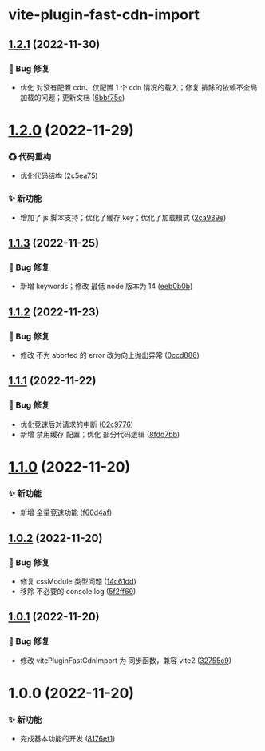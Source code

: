 # vite-plugin-fast-cdn-import

## [1.2.1](https://github.com/CaoMeiYouRen/vite-plugin-fast-cdn-import/compare/v1.2.0...v1.2.1) (2022-11-30)


### 🐛 Bug 修复

* 优化 对没有配置 cdn、仅配置 1 个 cdn 情况的载入；修复 排除的依赖不全局加载的问题；更新文档 ([6bbf75e](https://github.com/CaoMeiYouRen/vite-plugin-fast-cdn-import/commit/6bbf75e))

# [1.2.0](https://github.com/CaoMeiYouRen/vite-plugin-fast-cdn-import/compare/v1.1.3...v1.2.0) (2022-11-29)


### ♻ 代码重构

* 优化代码结构 ([2c5ea75](https://github.com/CaoMeiYouRen/vite-plugin-fast-cdn-import/commit/2c5ea75))


### ✨ 新功能

* 增加了 js 脚本支持；优化了缓存 key；优化了加载模式 ([2ca939e](https://github.com/CaoMeiYouRen/vite-plugin-fast-cdn-import/commit/2ca939e))

## [1.1.3](https://github.com/CaoMeiYouRen/vite-plugin-fast-cdn-import/compare/v1.1.2...v1.1.3) (2022-11-25)


### 🐛 Bug 修复

* 新增 keywords；修改 最低 node 版本为 14 ([eeb0b0b](https://github.com/CaoMeiYouRen/vite-plugin-fast-cdn-import/commit/eeb0b0b))

## [1.1.2](https://github.com/CaoMeiYouRen/vite-plugin-fast-cdn-import/compare/v1.1.1...v1.1.2) (2022-11-23)


### 🐛 Bug 修复

* 修改 不为 aborted 的 error 改为向上抛出异常 ([0ccd886](https://github.com/CaoMeiYouRen/vite-plugin-fast-cdn-import/commit/0ccd886))

## [1.1.1](https://github.com/CaoMeiYouRen/vite-plugin-fast-cdn-import/compare/v1.1.0...v1.1.1) (2022-11-22)


### 🐛 Bug 修复

* 优化竞速后对请求的中断 ([02c9776](https://github.com/CaoMeiYouRen/vite-plugin-fast-cdn-import/commit/02c9776))
* 新增 禁用缓存 配置；优化 部分代码逻辑 ([8fdd7bb](https://github.com/CaoMeiYouRen/vite-plugin-fast-cdn-import/commit/8fdd7bb))

# [1.1.0](https://github.com/CaoMeiYouRen/vite-plugin-fast-cdn-import/compare/v1.0.2...v1.1.0) (2022-11-20)


### ✨ 新功能

* 新增 全量竞速功能 ([f60d4af](https://github.com/CaoMeiYouRen/vite-plugin-fast-cdn-import/commit/f60d4af))

## [1.0.2](https://github.com/CaoMeiYouRen/vite-plugin-fast-cdn-import/compare/v1.0.1...v1.0.2) (2022-11-20)


### 🐛 Bug 修复

* 修复 cssModule 类型问题 ([14c61dd](https://github.com/CaoMeiYouRen/vite-plugin-fast-cdn-import/commit/14c61dd))
* 移除 不必要的 console.log ([5f2ff69](https://github.com/CaoMeiYouRen/vite-plugin-fast-cdn-import/commit/5f2ff69))

## [1.0.1](https://github.com/CaoMeiYouRen/vite-plugin-fast-cdn-import/compare/v1.0.0...v1.0.1) (2022-11-20)


### 🐛 Bug 修复

* 修改 vitePluginFastCdnImport 为 同步函数，兼容 vite2 ([32755c9](https://github.com/CaoMeiYouRen/vite-plugin-fast-cdn-import/commit/32755c9))

# 1.0.0 (2022-11-20)


### ✨ 新功能

* 完成基本功能的开发 ([8176ef1](https://github.com/CaoMeiYouRen/vite-plugin-fast-cdn-import/commit/8176ef1))
